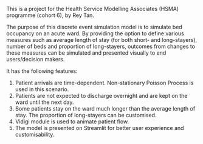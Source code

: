 This is a project for the Health Service Modelling Associates (HSMA) programme (cohort 6), by Rey Tan.

The purpose of this discrete event simulation model is to simulate bed occupancy on an acute ward. By providing the option to define various measures such as average length of stay (for both short- and long-stayers), number of beds and proportion of long-stayers, outcomes from changes to these measures can be simulated and presented visually to end users/decision makers.

It has the following features:
1. Patient arrivals are time-dependent. Non-stationary Poisson Process is used in this scenario.
2. Patients are not expected to discharge overnight and are kept on the ward until the next day.
3. Some patients stay on the ward much longer than the average length of stay. The proportion of long-stayers can be customised.
4. Vidigi module is used to animate patient flow.
5. The model is presented on Streamlit for better user experience and customisability.

